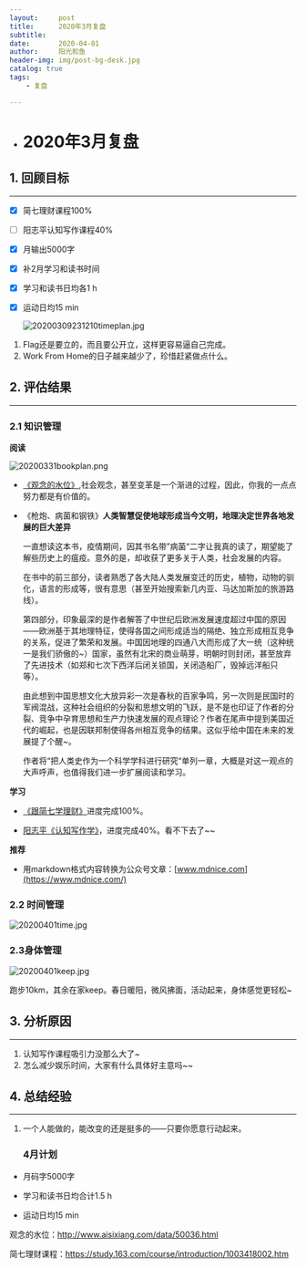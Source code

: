 ```yaml
---
layout:     post
title:      2020年3月复盘
subtitle:   
date:       2020-04-01
author:     阳光和鱼
header-img: img/post-bg-desk.jpg
catalog: true
tags:
    - 复盘

---
```


- # 2020年3月复盘

  

## 1. 回顾目标

----

- [x] 简七理财课程100% 

- [ ] 阳志平认知写作课程40%

- [x] 月输出5000字

- [x] 补2月学习和读书时间

- [x] 学习和读书日均各1 h

- [x] 运动日均15 min

  ![20200309231210timeplan.jpg](https://i.loli.net/2020/04/01/r3wxphoBdTMy4gs.jpg)

1. Flag还是要立的，而且要公开立，这样更容易逼自己完成。
2. Work From Home的日子越来越少了，珍惜赶紧做点什么。

## 2. 评估结果

-----

### 2.1 知识管理

**阅读**

![20200331bookplan.png](https://i.loli.net/2020/04/01/bmUrMatEWBigV5d.png)

  - [《观念的水位》](http://www.aisixiang.com/data/50036.html),社会观念，甚至变革是一个渐进的过程，因此，你我的一点点努力都是有价值的。

- 《枪炮、病菌和钢铁》**人类智慧促使地球形成当今文明，地理决定世界各地发展的巨大差异**
  
  一直想读这本书，疫情期间，因其书名带”病菌“二字让我真的读了，期望能了解些历史上的瘟疫。意外的是，却收获了更多关于人类，社会发展的内容。
  
  在书中的前三部分，读者熟悉了各大陆人类发展变迁的历史，植物，动物的驯化，语言的形成等，很有意思（甚至开始搜索新几内亚、马达加斯加的旅游路线）。
  
  第四部分，印象最深的是作者解答了中世纪后欧洲发展速度超过中国的原因——欧洲基于其地理特征，使得各国之间形成适当的隔绝、独立形成相互竞争的关系，促进了繁荣和发展。中国因地理的四通八大而形成了大一统（这种统一是我们骄傲的~）国家，虽然有北宋的商业萌芽，明朝时则封闭，甚至放弃了先进技术（如郑和七次下西洋后闭关锁国，关闭造船厂，毁掉远洋船只等）。
  
  由此想到中国思想文化大放异彩一次是春秋的百家争鸣，另一次则是民国时的军阀混战，这种社会组织的分裂和思想文明的飞跃，是不是也印证了作者的分裂、竞争中孕育思想和生产力快速发展的观点理论？作者在尾声中提到美国近代的崛起，也是因联邦制使得各州相互竞争的结果。这似乎给中国在未来的发展提了个醒~。
  
  作者将“把人类史作为一个科学学科进行研究“单列一章，大概是对这一观点的大声呼声，也值得我们进一步扩展阅读和学习。
  

**学习**

  - [《跟简七学理财》](https://study.163.com/course/introduction/1003418002.htm)进度完成100%。
  
- [阳志平《认知写作学》](https://detail.youzan.com/show/goods?alias=3nk9ryfkhs4sh)，进度完成40%。看不下去了~~

**推荐**

- 用markdown格式内容转换为公众号文章：[www.mdnice.com](https://www.mdnice.com/)
  

### 2.2 时间管理

![20200401time.jpg](https://i.loli.net/2020/04/01/es2OZNwXIfcjPvx.jpg)

 

### 2.3身体管理

![20200401keep.jpg](https://i.loli.net/2020/04/01/twpYLDn1z3gcQFi.jpg)

跑步10km，其余在家keep。春日暖阳，微风拂面，活动起来，身体感觉更轻松~

## 3. 分析原因

----

1. 认知写作课程吸引力没那么大了~
2. 怎么减少娱乐时间，大家有什么具体好主意吗~~  

## 4. 总结经验

----

1. 一个人能做的，能改变的还是挺多的——只要你愿意行动起来。

   ### 4月计划

- 月码字5000字

- 学习和读书日均合计1.5 h

- 运动日均15 min



观念的水位：http://www.aisixiang.com/data/50036.html

简七理财课程：https://study.163.com/course/introduction/1003418002.htm
